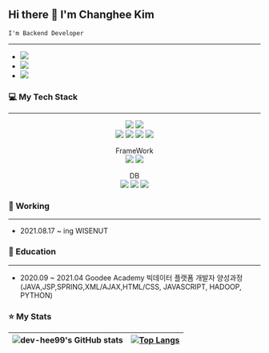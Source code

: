 ## Hi there 👋 I'm Changhee Kim

~~~~
I'm Backend Developer
~~~~

---
- <a href='https://changheesjunk.tistory.com/' target="_blank" style="text-decoration:none"><img src="https://img.shields.io/badge/BLOG-ED8B0E?style=flat-plasticstyle&logo=Tistory&logoColor=white" size=""><a/>
- <a href='mailto:ch9n9.hee@gmail.com' target="_blank" style="text-decoration:none" ><img src="https://img.shields.io/badge/Gmail-D14836?style=flat-plasticstyle&logo=gmail&logoColor=white"><a/>
- <a href='https://www.instagram.com/ch9n9_hee/' target='_blank' style='text-decoration:none' ><img src="https://img.shields.io/badge/Instagram-E4405F?style=flat-plasticstyle&logo=Instagram&logoColor=white&link=https://www.instagram.com/ch9n9_hee"/></a>

### 💻 My Tech Stack

----
<div align='center'>

<img src="https://img.shields.io/badge/Java-ED8B0E?style=flat-plasticstyle&logo=Java&logoColor=white" size="">
<img src="https://img.shields.io/badge/Python-14354C?style=flat-plastic&style&logo=python&logoColor=white">

<br>
<img src="https://img.shields.io/badge/HTML5-E34F26?style=flat-plastic&logo=html5&logoColor=white">
<img src="https://img.shields.io/badge/CSS3-1572B6?style=flat-plastic&logo=css3&logoColor=white">
<img src="https://img.shields.io/badge/JavaScript-323330?style=flat-plastic&logo=javascript&logoColor=F7DF1E">

<img src="https://img.shields.io/badge/jQuery-0769AD?style=flat-plastic&logo=jquery&logoColor=white">

FrameWork<br>
<img src="https://img.shields.io/badge/Spring-6DB33F?style=flat-plastic&logo=spring&logoColor=white">
<img src="https://img.shields.io/badge/Spring_Boot-F2F4F9?style=flat-plastic&logo=spring-boot">

DB<br>
<img src="https://img.shields.io/badge/Oracle-F80000?style=flat-plastic&logo=oracle&logoColor=black">
<img src="https://img.shields.io/badge/MariaDB-003545?style=flat-plastic&logo=mariadb&logoColor=white">
<img src="https://img.shields.io/badge/MySQL-005C84?style=flat-plastic&logo=mysql&logoColor=white">
</div>

### 💼 Working

----
- 2021.08.17 ~ ing <a href='https://www.wisenut.com/' target="_blank" style="text-decoration:none">WISENUT</a> 
  
### 🌱 Education

----
- 2020.09 ~ 2021.04 Goodee Academy 빅데이터 플랫폼 개발자 양성과정(JAVA,JSP,SPRING,XML/AJAX,HTML/CSS, JAVASCRIPT, HADOOP, PYTHON)

### ⭐️ My Stats

| ![dev-hee99's GitHub stats](https://github-readme-stats.vercel.app/api?username=dev-hee99&show_icons=true&theme=prussian)     | [![Top Langs](https://github-readme-stats.vercel.app/api/top-langs/?username=dev-hee99&layout=compact&theme=prussian)](https://github.com/dev-hee99/github-readme-stats) |
| ---      |------------------------------------------------------------------------------------------------------------------------------------------------------------|








<!--
**dev-hee99/dev-hee99** is a ✨ _special_ ✨ repository because its `README.md` (this file) appears on your GitHub profile.

Here are some ideas to get you started:

- 🔭 I’m currently working on ...
- 🌱 I’m currently learning ...
- 👯 I’m looking to collaborate on ...
- 🤔 I’m looking for help with ...
- 💬 Ask me about ...
- 📫 How to reach me: ...
- 😄 Pronouns: ...
- ⚡ Fun fact: ...
-->


